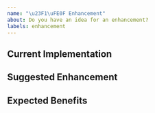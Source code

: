 ```yaml
---
name: "\u23F1\uFE0F Enhancement"
about: Do you have an idea for an enhancement?
labels: enhancement
---
```


<!--
Thanks for proposing an enhancement!
Before opening a new issue, please make sure that we do not have any duplicates already open. 
You can ensure this by searching the issue list for this repository. 
If there is a duplicate, please close your issue and add a comment to the existing issue instead.
-->

## Current Implementation

<!-- Describe or point to the current implementation that you would like to see improved -->

## Suggested Enhancement

<!-- 
Outline the idea of your enhancement, by e.g., describing the algorithm you propose. 
You can also create a Pull Request to outline your idea 
-->

## Expected Benefits

<!-- 
Summarize how your enhancement could aid the implementation (performance, readability, memory consumption, battery consumption, etc.). 
Please also back up with measurements or give detailed explanations for reduced runtime, memory consumption, etc.
-->
